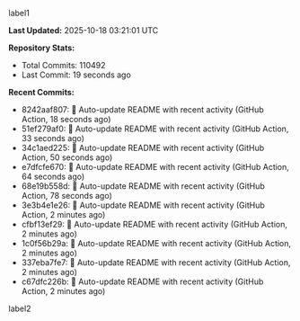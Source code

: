 
label1 
<!-- ACTIVITY_START -->
**Last Updated:** 2025-10-18 03:21:01 UTC

**Repository Stats:**
- Total Commits: 110492
- Last Commit: 19 seconds ago

**Recent Commits:**
- 8242aaf807: 🤖 Auto-update README with recent activity (GitHub Action, 18 seconds ago)
- 51ef279af0: 🤖 Auto-update README with recent activity (GitHub Action, 33 seconds ago)
- 34c1aed225: 🤖 Auto-update README with recent activity (GitHub Action, 50 seconds ago)
- e7dfcfe670: 🤖 Auto-update README with recent activity (GitHub Action, 64 seconds ago)
- 68e19b558d: 🤖 Auto-update README with recent activity (GitHub Action, 78 seconds ago)
- 3e3b4e1e26: 🤖 Auto-update README with recent activity (GitHub Action, 2 minutes ago)
- cfbf13ef29: 🤖 Auto-update README with recent activity (GitHub Action, 2 minutes ago)
- 1c0f56b29a: 🤖 Auto-update README with recent activity (GitHub Action, 2 minutes ago)
- 337eba7fe7: 🤖 Auto-update README with recent activity (GitHub Action, 2 minutes ago)
- c67dfc226b: 🤖 Auto-update README with recent activity (GitHub Action, 2 minutes ago)
<!-- ACTIVITY_END -->

label2
